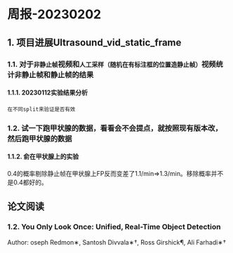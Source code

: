 # 周报-20230202


## 1. 项目进展Ultrasound_vid_static_frame

### 1.1. 对于``非静止帧``视频和``人工采样（随机在有标注框的位置造静止帧）``视频统计非静止帧和静止帧的结果

#### 1.1.1. 20230112实验结果分析

``在不同split来验证是否有效``

### 1.2. 试一下跑甲状腺的数据，看看会不会提点，就按照现有版本改，然后跑甲状腺的数据

#### 1.1.2. 俞在甲状腺上的实验

0.4的概率剔除静止帧在甲状腺上FP反而变差了1.1/min=>1.3/min。移除概率并不是0.4都好的。

## 论文阅读

### 1.2. You Only Look Once: Unified, Real-Time Object Detection

Author: oseph Redmon∗, Santosh Divvala∗†, Ross Girshick¶, Ali Farhadi∗†

